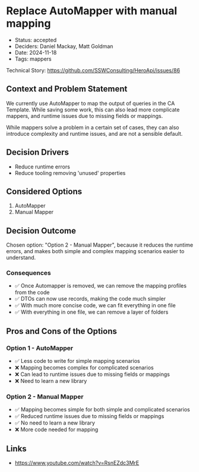 # Replace AutoMapper with manual mapping

- Status: accepted
- Deciders: Daniel Mackay, Matt Goldman
- Date: 2024-11-18
- Tags: mappers

Technical Story: https://github.com/SSWConsulting/HeroApi/issues/86

## Context and Problem Statement

We currently use AutoMapper to map the output of queries in the CA Template. While saving some work, this can also lead more complicate mappers, and runtime issues due to missing fields or mappings.

While mappers solve a problem in a certain set of cases, they can also introduce complexity and runtime issues, and are not a sensible default.

## Decision Drivers

- Reduce runtime errors
- Reduce tooling removing 'unused' properties

## Considered Options

1. AutoMapper
2. Manual Mapper

## Decision Outcome

Chosen option: "Option 2 - Manual Mapper", because it reduces the runtime errors, and makes both simple and complex mapping scenarios easier to understand.

### Consequences <!-- optional -->

- ✅ Once Automapper is removed, we can remove the mapping profiles from the code
- ✅ DTOs can now use records, making the code much simpler
- ✅ With much more concise code, we can fit everything in one file
- ✅ With everything in one file, we can remove a layer of folders

## Pros and Cons of the Options

### Option 1 - AutoMapper

- ✅ Less code to write for simple mapping scenarios
- ❌ Mapping becomes complex for complicated scenarios
- ❌ Can lead to runtime issues due to missing fields or mappings
- ❌ Need to learn a new library

### Option 2 - Manual Mapper

- ✅ Mapping becomes simple for both simple and complicated scenarios
- ✅ Reduced runtime issues due to missing fields or mappings
- ✅ No need to learn a new library
- ❌ More code needed for mapping

## Links

- https://www.youtube.com/watch?v=RsnEZdc3MrE
